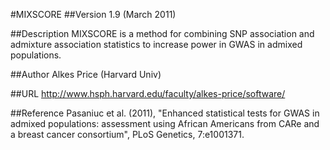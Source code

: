 #MIXSCORE
##Version
1.9 (March 2011)

##Description
MIXSCORE is a method for combining SNP association and admixture association statistics to increase power in GWAS in admixed populations.

##Author
Alkes Price (Harvard Univ)

##URL
http://www.hsph.harvard.edu/faculty/alkes-price/software/

##Reference
Pasaniuc et al. (2011), "Enhanced statistical tests for GWAS in admixed populations: assessment using African Americans from CARe and a breast cancer consortium", PLoS Genetics, 7:e1001371.

